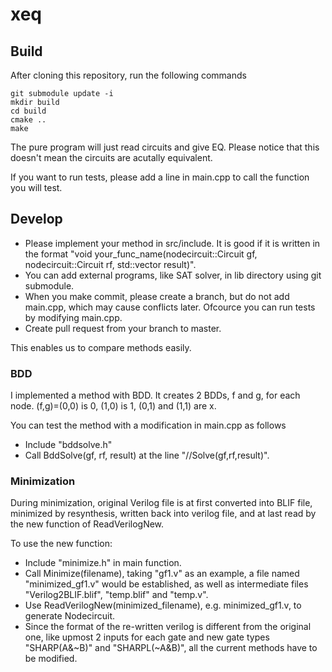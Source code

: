 # xeq

## Build

After cloning this repository, run the following commands
```
git submodule update -i
mkdir build
cd build
cmake ..
make
```

The pure program will just read circuits and give EQ. Please notice that this doesn't mean the circuits are acutally equivalent.

If you want to run tests, please add a line in main.cpp to call the function you will test.

## Develop 

 - Please implement your method in src/include. It is good if it is written in the format "void your_func_name(nodecircuit::Circuit gf, nodecircuit::Circuit rf, std::vector<bool> result)".
 - You can add external programs, like SAT solver, in lib directory using git submodule.
 - When you make commit, please create a branch, but do not add main.cpp, which may cause conflicts later. Ofcource you can run tests by modifying main.cpp.
 - Create pull request from your branch to master.
 
This enables us to compare methods easily.

### BDD

I implemented a method with BDD. It creates 2 BDDs, f and g, for each node. (f,g)=(0,0) is 0, (1,0) is 1, (0,1) and (1,1) are x.

You can test the method with a modification in main.cpp as follows
 - Include "bddsolve.h"
 - Call BddSolve(gf, rf, result) at the line "//Solve(gf,rf,result)".

### Minimization

During minimization, original Verilog file is at first converted into BLIF file, minimized by resynthesis, written back into verilog file, and at last read by the new function of ReadVerilogNew.

To use the new function:
 - Include "minimize.h" in main function.
 - Call Minimize(filename), taking "gf1.v" as an example, a file named "minimized_gf1.v" would be established, as well as intermediate files "Verilog2BLIF.blif", "temp.blif" and "temp.v".
 - Use ReadVerilogNew(minimized_filename), e.g. minimized_gf1.v, to generate Nodecircuit.
 - Since the format of the re-written verilog is different from the original one, like upmost 2 inputs for each gate and new gate types "SHARP(A&~B)" and "SHARPL(~A&B)", all the current methods have to be modified.
